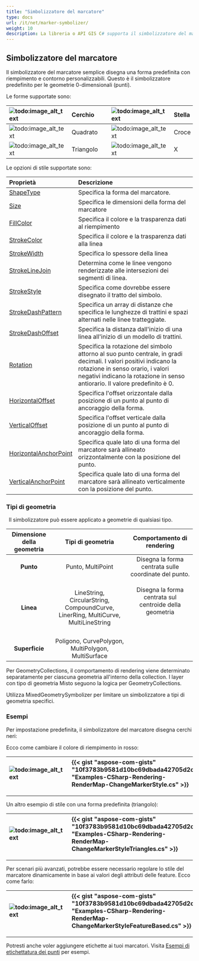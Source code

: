 ```yaml
---
title: "Simbolizzatore del marcatore"
type: docs
url: /it/net/marker-symbolizer/
weight: 10
description: La libreria o API GIS C# supporta il simbolizzatore del marcatore semplice che disegna una forma predefinita con riempimento e contorno personalizzabili su geometrie di qualsiasi tipo come Punto, Linea, Superficie.
---
```


## **Simbolizzatore del marcatore**
Il simbolizzatore del marcatore semplice disegna una forma predefinita con riempimento e contorno personalizzabili. Questo è il simbolizzatore predefinito per le geometrie 0-dimensionali (punti). 

Le forme supportate sono:

|![todo:image_alt_text](marker-symbolizer_1.png)|Cerchio| |![todo:image_alt_text](marker-symbolizer_2.png)|Stella|
| :- | :- | :- | :- | :- |
|![todo:image_alt_text](marker-symbolizer_3.png)|Quadrato| |![todo:image_alt_text](marker-symbolizer_4.png)|Croce|
|![todo:image_alt_text](marker-symbolizer_5.png)|Triangolo| |![todo:image_alt_text](marker-symbolizer_6.png)|X|

Le opzioni di stile supportate sono:

|**Proprietà**|**Descrizione**|
| :- | :- |
|[ShapeType](https://reference.aspose.com/gis/net/aspose.gis.rendering.symbolizers/simplemarker/properties/shapetype)|Specifica la forma del marcatore.|
|[Size](https://reference.aspose.com/gis/net/aspose.gis.rendering.symbolizers/simplemarker/properties/size)|Specifica le dimensioni della forma del marcatore|
|[FillColor](https://reference.aspose.com/gis/net/aspose.gis.rendering.symbolizers/simplemarker/properties/fillcolor)|Specifica il colore e la trasparenza dati al riempimento|
|[StrokeColor](https://reference.aspose.com/gis/net/aspose.gis.rendering.symbolizers/simplemarker/properties/strokecolor)|Specifica il colore e la trasparenza dati alla linea|
|[StrokeWidth](https://reference.aspose.com/gis/net/aspose.gis.rendering.symbolizers/simplemarker/properties/strokewidth)|Specifica lo spessore della linea|
|[StrokeLineJoin](https://reference.aspose.com/gis/net/aspose.gis.rendering.symbolizers/simplemarker/properties/strokelinejoin)|Determina come le linee vengono renderizzate alle intersezioni dei segmenti di linea.|
|[StrokeStyle](https://reference.aspose.com/gis/net/aspose.gis.rendering.symbolizers/simplemarker/properties/strokestyle)|Specifica come dovrebbe essere disegnato il tratto del simbolo.|
|[StrokeDashPattern](https://reference.aspose.com/gis/net/aspose.gis.rendering.symbolizers/simplemarker/properties/strokedashpattern)|Specifica un array di distanze che specifica le lunghezze di trattini e spazi alternati nelle linee tratteggiate.|
|[StrokeDashOffset](https://reference.aspose.com/gis/net/aspose.gis.rendering.symbolizers/simplemarker/properties/strokedashoffset)|Specifica la distanza dall'inizio di una linea all'inizio di un modello di trattini.|
|[Rotation](https://reference.aspose.com/gis/net/aspose.gis.rendering.symbolizers/simplemarker/properties/rotation)|Specifica la rotazione del simbolo attorno al suo punto centrale, in gradi decimali. I valori positivi indicano la rotazione in senso orario, i valori negativi indicano la rotazione in senso antiorario. Il valore predefinito è 0.|
|[HorizontalOffset](https://reference.aspose.com/gis/net/aspose.gis.rendering.symbolizers/simplemarker/properties/horizontaloffset)|Specifica l'offset orizzontale dalla posizione di un punto al punto di ancoraggio della forma.|
|[VerticalOffset](https://reference.aspose.com/gis/net/aspose.gis.rendering.symbolizers/simplemarker/properties/verticaloffset)|Specifica l'offset verticale dalla posizione di un punto al punto di ancoraggio della forma.|
|[HorizontalAnchorPoint](https://reference.aspose.com/gis/net/aspose.gis.rendering.symbolizers/simplemarker/properties/horizontalanchorpoint)|Specifica quale lato di una forma del marcatore sarà allineato orizzontalmente con la posizione del punto.|
|[VerticalAnchorPoint](https://reference.aspose.com/gis/net/aspose.gis.rendering.symbolizers/simplemarker/properties/verticalanchorpoint)|Specifica quale lato di una forma del marcatore sarà allineato verticalmente con la posizione del punto.|

### **Tipi di geometria**
` `Il simbolizzatore può essere applicato a geometrie di qualsiasi tipo.

|**Dimensione della geometria**|**Tipi di geometria**|**Comportamento di rendering**|
| :-: | :-: | :-: |
|**Punto**|Punto, MultiPoint|Disegna la forma centrata sulle coordinate del punto.|
|**Linea**|LineString, CircularString, CompoundCurve, LinerRing, MultiCurve, MultiLineString|<p>Disegna la forma centrata sul centroide della geometria</p><p> </p>|
|**Superficie**|Poligono, CurvePolygon, MultiPolygon, MultiSurface||

Per GeometryCollections, il comportamento di rendering viene determinato separatamente per ciascuna geometria all'interno della collection. I layer con tipo di geometria Misto seguono la logica per GeometryCollections.

Utilizza MixedGeometrySymbolizer per limitare un simbolizzatore a tipi di geometria specifici.

### **Esempi**
Per impostazione predefinita, il simbolizzatore del marcatore disegna cerchi neri:



Ecco come cambiare il colore di riempimento in rosso:



|![todo:image_alt_text](marker-symbolizer_7.png)|{{< gist "aspose-com-gists" "10f3783b9581d10bc69dbada42705d2c" "Examples-CSharp-Rendering-RenderMap-ChangeMarkerStyle.cs" >}}|
| :- | :- |

-----

Un altro esempio di stile con una forma predefinita (triangolo):



|![todo:image_alt_text](marker-symbolizer_8.png)|{{< gist "aspose-com-gists" "10f3783b9581d10bc69dbada42705d2c" "Examples-CSharp-Rendering-RenderMap-ChangeMarkerStyleTriangles.cs" >}}|
| :- | :- |

-----
Per scenari più avanzati, potrebbe essere necessario regolare lo stile del marcatore dinamicamente in base ai valori degli attributi delle feature. Ecco come farlo:



|![todo:image_alt_text](marker-symbolizer_9.png)|{{< gist "aspose-com-gists" "10f3783b9581d10bc69dbada42705d2c" "Examples-CSharp-Rendering-RenderMap-ChangeMarkerStyleFeatureBased.cs" >}}|
| :- | :- |

-----
Potresti anche voler aggiungere etichette ai tuoi marcatori. Visita [Esempi di etichettatura dei punti](/gis/net/simple-labeling/#simplelabeling-pointslabelingexamples) per esempi.
